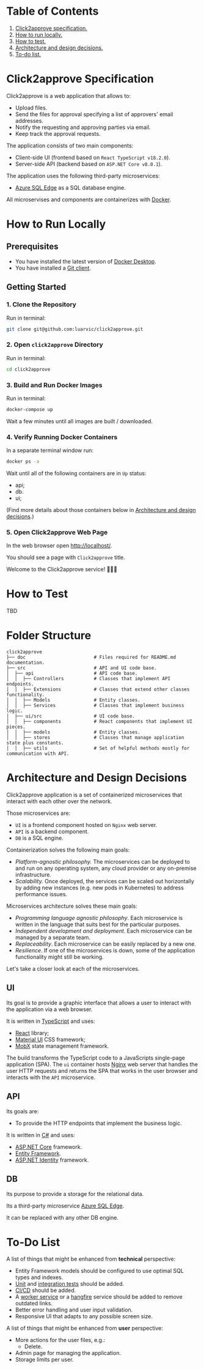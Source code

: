 # Table of Contents

1. [Click2approve specification.](#click2approve-specification)
2. [How to run locally.](#how-to-run-locally)
3. [How to test.](#how-to-test)
4. [Architecture and design decisions.](#architecture-and-design-decisions)
5. [To-do list.](#to-do-list)

# Click2approve Specification

Click2approve is a web application that allows to:

- Upload files.
- Send the files for approval specifying a list of approvers' email addresses.
- Notify the requesting and approving parties via email.
- Keep track the approval requests.

The application consists of two main components:

- Client-side UI (frontend based on `React TypeScript v18.2.0`).
- Server-side API (backend based on `ASP.NET Core v8.0.1`).

The application uses the following third-party microservices:

- [Azure SQL Edge](https://azure.microsoft.com/en-us/products/azure-sql/edge) as a SQL database engine.

All microservises and components are containerizes with [Docker](https://docs.docker.com/).

# How to Run Locally

## Prerequisites

- You have installed the latest version of [Docker Desktop](https://docs.docker.com/get-docker/).
- You have installed a [Git client](https://git-scm.com/downloads).

## Getting Started

### 1. Clone the Repository

Run in terminal:

```bash
git clone git@github.com:luarvic/click2approve.git
```

### 2. Open `click2approve` Directory

Run in terminal:

```bash
cd click2approve
```

### 3. Build and Run Docker Images

Run in terminal:

```bash
docker-compose up
```

Wait a few minutes until all images are built / downloaded.

### 4. Verify Running Docker Containers

In a separate terminal window run:

```bash
docker ps -a
```

Wait until all of the following containers are in `Up` status:

- api;
- db.
- ui;

(Find more details about those containers below in [Architecture and design decisions](#architecture-and-design-decisions).)

### 5. Open Click2approve Web Page

In the web browser open [http://localhost/](http://localhost/).

You should see a page with `Click2approve` title.

Welcome to the Click2approve service! 🎉🎉🎉

# How to Test

TBD

# Folder Structure

```
click2approve
├── doc                         # Files required for README.md documentation.
├── src                         # API and UI code base.
│  ├── api                      # API code base.
│  │  ├── Controllers           # Classes that implement API endpoints.
│  │  ├── Extensions            # Classes that extend other classes functionality.
│  │  ├── Models                # Entity classes.
│  │  ├── Services              # Classes that implement business logic.
│  ├── ui/src                   # UI code base.
│  │  ├── components            # React components that implement UI pieces.
│  │  ├── models                # Entity classes.
│  │  ├── stores                # Classes that manage application state plus constants.
│  │  ├── utils                 # Set of helpful methods mostly for communication with API.
```

# Architecture and Design Decisions

Click2approve application is a set of containerized microservices that interact with each other over the network.

Those microservices are:

- `UI` is a frontend component hosted on `Nginx` web server.
- `API` is a backend component.
- `DB` is a SQL engine.

Containerization solves the following main goals:

- _Platform-agnostic philosophy._ The microservices can be deployed to and run on any operating system, any cloud provider or any on-premise infrastructure.
- _Scalability._ Once deployed, the services can be scaled out horizontally by adding new instances (e.g. new pods in Kubernetes) to address performance issues.

Microservices architecture solves these main goals:

- _Programming language agnostic philosophy_. Each microservice is written in the language that suits best for the particular purposes.
- _Independent development and deployment_. Each microservice can be managed by a separate team.
- _Replaceability_. Each microservice can be easily replaced by a new one.
- _Resilience_. If one of the microservices is down, some of the application functionality might still be working.

Let's take a closer look at each of the microservices.

## UI

Its goal is to provide a graphic interface that allows a user to interact with the application via a web browser.

It is written in [TypeScript](https://www.typescriptlang.org/) and uses:

- [React](https://react.dev/) library;
- [Material UI](https://mui.com/material-ui/) CSS framework;
- [MobX](https://mobx.js.org/react-integration.html) state management framework.

The build transforms the TypeScript code to a JavaScripts single-page application (SPA). The `ui` container hosts [Nginx](https://www.nginx.com/) web server that handles the user HTTP requests and returns the SPA that works in the user browser and interacts with the `API` microservice.

## API

Its goals are:

- To provide the HTTP endpoints that implement the business logic.

It is written in [C#](https://learn.microsoft.com/en-us/dotnet/csharp/tour-of-csharp/) and uses:

- [ASP.NET Core](https://dotnet.microsoft.com/en-us/apps/aspnet) framework.
- [Entity Framework](https://learn.microsoft.com/en-us/ef/).
- [ASP.NET Identity](https://learn.microsoft.com/en-us/aspnet/core/security/authentication/identity) framework.

## DB

Its purpose to provide a storage for the relational data.

Its a third-party microservice [Azure SQL Edge](https://azure.microsoft.com/en-us/products/azure-sql/edge).

It can be replaced with any other DB engine.

# To-Do List

A list of things that might be enhanced from **technical** perspective:

- Entity Framework models should be configured to use optimal SQL types and indexes.
- [Unit](https://en.wikipedia.org/wiki/Unit_testing) and [integration tests](https://en.wikipedia.org/wiki/Integration_testing) should be added.
- [CI/CD](https://en.wikipedia.org/wiki/CI/CD) should be added.
- A [worker service](https://learn.microsoft.com/en-us/dotnet/core/extensions/workers) or a [hangfire](https://www.hangfire.io/) service should be added to remove outdated links.
- Better error handling and user input validation.
- Responsive UI that adapts to any possible screen size.

A list of things that might be enhanced from **user** perspective:

- More actions for the user files, e.g.:
  - Delete.
- Admin page for managing the application.
- Storage limits per user.
